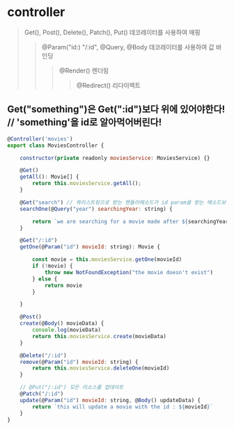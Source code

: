 # controller

> Get(), Post(), Delete(), Patch(), Put() 데코레이터를 사용하여 매핑
>
> > @Param("id:) "/:id", @Query, @Body 데코레이터를 사용하여 값 바인딩
> >
> > > @Render() 렌더링
> > >
> > > > @Redirect() 리다이렉트

## Get("something")은 Get(":id")보다 위에 있어야한다! // 'something'을 id로 알아먹어버린다!

```js
@Controller('movies')
export class MoviesController {

    constructor(private readonly moviesService: MoviesService) {}

    @Get()
    getAll(): Movie[] {
        return this.moviesService.getAll();
    }

    @Get("search") // 쿼리스트링으로 받는 핸들러메소드가 id param을 받는 메소드보다 위에 있어야한다
    searchOne(@Query("year") searchingYear: string) {

        return `we are searching for a movie made after ${searchingYear}`
    }

    @Get("/:id")
    getOne(@Param("id") movieId: string): Movie {

        const movie = this.moviesService.getOne(movieId)
        if (!movie) {
            throw new NotFoundException("the movie doesn't exist")
        } else {
            return movie
        }

    }

    @Post()
    create(@Body() movieData) {
        console.log(movieData)
        return this.moviesService.create(movieData)
    }

    @Delete("/:id")
    remove(@Param("id") movieId: string) {
        return this.moviesService.deleteOne(movieId)
    }

    // @Put("/:id") 모든 리소스를 업데이트
    @Patch("/:id")
    update(@Param("id") movieId: string, @Body() updateData) {
        return `this will update a movie with the id : ${movieId}`
    }
}

```
